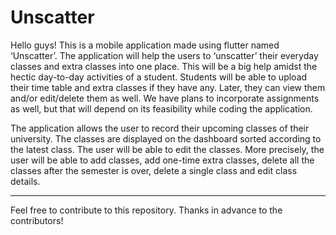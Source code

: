 # Unscatter

Hello guys! This is a mobile application made using flutter named ‘Unscatter’. The application will help the users to ‘unscatter’ their everyday classes and extra classes into one place. This will be a big help amidst the hectic day-to-day activities of a student. Students will be able to upload their time table and extra classes if they have any. Later, they can view them and/or edit/delete them as well. We have plans to incorporate assignments as well, but that will depend on its feasibility while coding the application. 

The application allows the user to record their upcoming classes of their university. The classes are displayed on the dashboard sorted according to the latest class. The user will be able to edit the classes. More precisely, the user will be able to add classes, add one-time extra classes, delete all the classes after the semester is over, delete a single class and edit class details. 

___

Feel free to contribute to this repository. Thanks in advance to the contributors!
